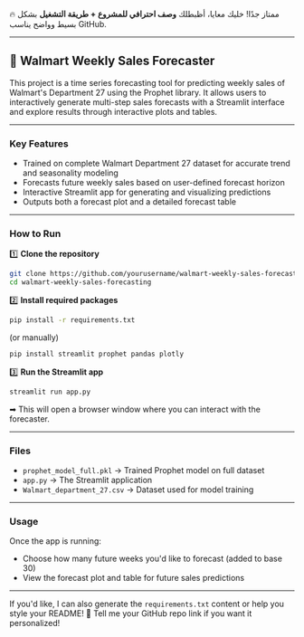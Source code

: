 🔥 ممتاز جدًا! خليك معايا، أظبطلك **وصف احترافي للمشروع + طريقة التشغيل** بشكل بسيط وواضح يناسب GitHub.

---

## 📌 **Walmart Weekly Sales Forecaster**

This project is a time series forecasting tool for predicting weekly sales of Walmart's Department 27 using the Prophet library.
It allows users to interactively generate multi-step sales forecasts with a Streamlit interface and explore results through interactive plots and tables.

---

### **Key Features**

* Trained on complete Walmart Department 27 dataset for accurate trend and seasonality modeling
* Forecasts future weekly sales based on user-defined forecast horizon
* Interactive Streamlit app for generating and visualizing predictions
* Outputs both a forecast plot and a detailed forecast table

---

### **How to Run**

1️⃣ **Clone the repository**

```bash
git clone https://github.com/yourusername/walmart-weekly-sales-forecasting.git
cd walmart-weekly-sales-forecasting
```

2️⃣ **Install required packages**

```bash
pip install -r requirements.txt
```

(or manually)

```bash
pip install streamlit prophet pandas plotly
```

3️⃣ **Run the Streamlit app**

```bash
streamlit run app.py
```

➡ This will open a browser window where you can interact with the forecaster.

---

### **Files**

* `prophet_model_full.pkl` → Trained Prophet model on full dataset
* `app.py` → The Streamlit application
* `Walmart_department_27.csv` → Dataset used for model training

---

### **Usage**

Once the app is running:

* Choose how many future weeks you'd like to forecast (added to base 30)
* View the forecast plot and table for future sales predictions

---

If you'd like, I can also generate the `requirements.txt` content or help you style your README! 🚀
Tell me your GitHub repo link if you want it personalized!
